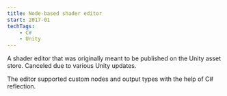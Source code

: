 ```yaml
---
title: Node-based shader editor
start: 2017-01
techTags:
    - C#
    - Unity
---
```


A shader editor that was originally meant to be published on the Unity asset store. 
Canceled due to various Unity updates.

The editor supported custom nodes and output types with the help of C# reflection.

<!--more-->